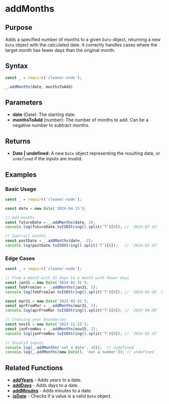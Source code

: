 # addMonths

## Purpose
Adds a specified number of months to a given `Date` object, returning a new `Date` object with the calculated date. It correctly handles cases where the target month has fewer days than the original month.

## Syntax
```javascript
const _ = require('cleaner-node');

_.addMonths(date, monthsToAdd)
```

## Parameters
- **date** (Date): The starting date.
- **monthsToAdd** (number): The number of months to add. Can be a negative number to subtract months.

## Returns
- **Date | undefined**: A new `Date` object representing the resulting date, or `undefined` if the inputs are invalid.

## Examples

### Basic Usage
```javascript
const _ = require('cleaner-node');

const date = new Date('2024-04-15');

// Add months
const futureDate = _.addMonths(date, 3);
console.log(futureDate.toISOString().split('T')[0]); // '2024-07-15'

// Subtract months
const pastDate = _.addMonths(date, -2);
console.log(pastDate.toISOString().split('T')[0]);   // '2024-02-15'
```

### Edge Cases
```javascript
const _ = require('cleaner-node');

// From a month with 31 days to a month with fewer days
const jan31 = new Date('2024-01-31');
const febFromJan = _.addMonths(jan31, 1);
console.log(febFromJan.toISOString().split('T')[0]); // '2024-02-29' (leap year)

const mar31 = new Date('2023-03-31');
const aprFromMar = _.addMonths(mar31, 1);
console.log(aprFromMar.toISOString().split('T')[0]); // '2023-04-30'

// Crossing year boundaries
const nov15 = new Date('2023-11-15');
const janFromNov = _.addMonths(nov15, 2);
console.log(janFromNov.toISOString().split('T')[0]); // '2024-01-15'

// Invalid inputs
console.log(_.addMonths('not a date', 10));  // undefined
console.log(_.addMonths(new Date(), 'not a number')); // undefined
```

## Related Functions
- **[addYears](./add-years.md)** - Adds years to a date.
- **[addDays](./add-days.md)** - Adds days to a date.
- **[addMinutes](./add-minutes.md)** - Adds minutes to a date.
- **[isDate](./is-date.md)** - Checks if a value is a valid `Date` object.
